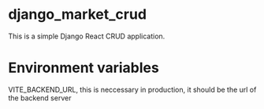 # django_market_crud
This is a simple Django React CRUD application.


# Environment variables

VITE_BACKEND_URL, this is neccessary in production, it should be the url of the backend server

